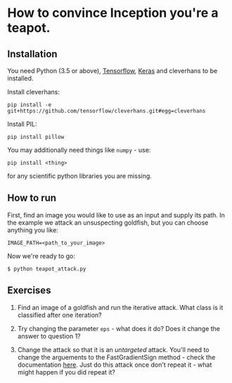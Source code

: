 # How to convince Inception you're a teapot.



## Installation

You need Python (3.5 or above), [Tensorflow](https://www.tensorflow.org/install/), [Keras](https://keras.io/) and cleverhans to be installed.  

Install cleverhans:
~~~
pip install -e git+https://github.com/tensorflow/cleverhans.git#egg=cleverhans
~~~

Install PIL:
~~~
pip install pillow
~~~

You may additionally need things like `numpy` - use: 
~~~
pip install <thing>
~~~
for any scientific python libraries you are missing.


## How to run

First, find an image you would like to use as an input and supply its path.  In the example we attack an unsuspecting goldfish, but you can choose anything you like:

~~~
IMAGE_PATH=<path_to_your_image>
~~~


Now we're ready to go:

~~~
$ python teapot_attack.py
~~~



## Exercises

1. Find an image of a goldfish and run the iterative attack.  What class is it classified after one iteration?

2. Try changing the parameter `eps` - what does it do?  Does it change the answer to question 1?

3. Change the attack so that it is an *untargeted* attack.  You'll need to change the arguements to the FastGradientSign method - check the documentation [here](https://cleverhans.readthedocs.io/en/latest/source/attacks.html).  Just do this attack once don't repeat it - what might happen if you did repeat it?
